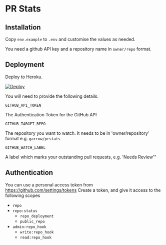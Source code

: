 # PR Stats


## Installation

Copy `env.example` to `.env` and customise the values as needed.

You need a github API key and a repository name in `owner/repo` format.

## Deployment

Deploy to Heroku.

[![Deploy](https://www.herokucdn.com/deploy/button.svg)](https://heroku.com/deploy)

You will need to provide the following details.

```
GITHUB_API_TOKEN
```
The Authentication Token for the GitHub API

```
GITHUB_TARGET_REPO
```
The repository you want to watch.
It needs to be in 'owner/repository' format e.g.
`garrow/prstats`

```
GITHUB_WATCH_LABEL
```
A label which marks your outstanding pull requests, e.g. 'Needs Review'"

## Authentication


You can use a personal access token from
https://github.com/settings/tokens
Create a token, and give it access to the following scopes

- `repo`
- `repo:status`
    - `repo_deployment`
    - `public_repo`
- `admin:repo_hook`
    - `write:repo_hook`
    - `read:repo_hook`
